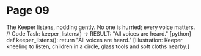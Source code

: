 # Page 09

The Keeper listens, nodding gently.
No one is hurried; every voice matters.
// Code Task: keeper_listens() → RESULT: "All voices are heard."
[python]
def keeper_listens():
    return "All voices are heard."
[Illustration: Keeper kneeling to listen, children in a circle, glass tools and soft cloths nearby.]
